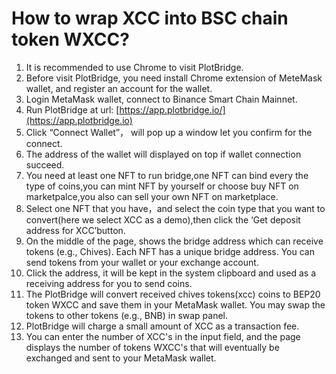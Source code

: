 # How to wrap XCC into BSC chain token WXCC?

1. It is recommended to use Chrome to visit PlotBridge.
2. Before visit PlotBridge, you need install Chrome extension of MeteMask wallet, and register an account for the wallet.
3. Login MetaMask wallet, connect to Binance Smart Chain Mainnet.
4. Run PlotBridge at url: [https://app.plotbridge.io/](https://app.plotbridge.io)
5. Click “Connect Wallet”， will pop up a window let you confirm for the connect.
6. The address of the wallet will displayed on top if wallet connection succeed.
7. You need at least one NFT to run bridge,one NFT can bind every the type of coins,you can mint NFT by yourself or choose buy NFT on marketpalce,you also can sell your own NFT on marketplace.
8. Select one NFT that you have，and select the coin type that you want to convert(here we select XCC as a demo),then click the ‘Get deposit address for XCC’button.
9. On the middle of the page, shows the bridge address which can receive tokens (e.g., Chives). Each NFT has a unique bridge address. You can send tokens from your wallet or your exchange account.
10. Click the address, it will be kept in the system clipboard and used as a receiving address for you to send coins.
11. The PlotBridge will convert received chives tokens(xcc) coins to BEP20 token WXCC and save them in your MetaMask wallet. You may swap the tokens to other tokens (e.g., BNB) in swap panel.
12. PlotBridge will charge a small amount of XCC as a transaction fee.
13. You can enter the number of XCC's  in the input field, and the page displays the number of tokens WXCC's that will eventually be exchanged and sent to your MetaMask wallet.
